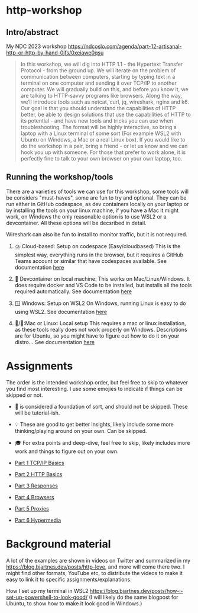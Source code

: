 # http-workshop
## Intro/abstract

My NDC 2023 workshop https://ndcoslo.com/agenda/part-12-artisanal-http-or-http-by-hand-0jfs/0xeiawe0qsu

> In this workshop, we will dig into HTTP 1.1 - the Hypertext Transfer Protocol - from the ground up. We will iterate on the problem of communication between computers, 
> starting by typing text in a terminal on one computer and sending it over TCP/IP to another computer. We will gradually build on this, and before you know it, we are 
> talking to HTTP-savvy programs like browsers. Along the way, we’ll introduce tools such as netcat, curl, jq, wireshark, nginx and k6. Our goal is that you should 
> understand the capabilities of HTTP better, be able to design solutions that use the capabilities of HTTP to its potential - and have new tools and tricks you can use 
> when troubleshooting. The format will be highly interactive, so bring a laptop with a Linux terminal of some sort (For example WSL2 with Ubuntu on Windows, a Mac or a 
> real Linux box). If you would like to do the workshop in a pair, bring a friend - or let us know and we can hook you up with someone. For those that prefer to work 
> alone, it is perfectly fine to talk to your own browser on your own laptop, too.

## Running the workshop/tools
There are a varieties of tools we can use for this workshop, some tools will be considers "must-haves", some are fun to try and optional.
They can be run either in GitHub codespace, as dev containers locally on your laptop or by installing the tools on your linux machine, if you have a Mac it might work, on Windows the only reasonable option is to use WSL2 or a devcontainer. All these options will be decsribed in detail.

Wireshark can also be fun to install to monitor traffic, but it is not required.

1. ⛈️ Cloud-based: Setup on codespace (Easy/cloudbased)
This is the simplest way, everything runs in the browser, but it requires a GitHub Teams account or similar that
have codespaces available.
See documentation [here](setup_descriptions/setup_codespace.md)

2. 🐋 Devcontainer on local machine: This works on Mac/Linux/Windows. It does require docker and VS Code to be installed, but installs all the tools required automatically.
See documentation [here](setup_descriptions/setup_devcontainer.md)

3. 🪟 Windows: Setup on WSL2
On Windows, running Linux is easy to do using WSL2.
See documentation [here](setup_descriptions/setup_wsl.md)

4. 🍎/🐧:Mac or Linux: Local setup
This requires a mac or linux installation, as these tools really does not work properly on Windows.
Descriptions are for Ubuntu, so you might have to figure out how to do it on your distro...
See documentation [here](setup_descriptions/setup_linuxmac.md)


# Assignments
The order is the intended workshop order, but feel free to skip to whatever you find most interesting. 
I use some emojies to indicate if things can be skipped or not.
- 🧱 is considered a foundation of sort, and should not be skipped. These will be tutorial-ish.
- 💡 These are good to get better insights, likely include some more thinking/playing around on your own. Can be skipped.
- 🎓 For extra points and deep-dive, feel free to skip, likely includes more work and things to figure out on your own.

- [Part 1 TCP/IP Basics](assignments/part_1_tcpip/tcp.md)
- [Part 2 HTTP Basics](assignments/part_2_being_a_server/http_server_basics.md)
- [Part 3 Responses](assignments/part_3_being_a_client/http_basics.md.md)
- [Part 4 Browsers](assignments/part_4_browsers/html.md)
- [Part 5 Proxies](assignments/part_5_proxies/proxies.md)
- [Part 6 Hypermedia](assignments/part_6_hypermedia/hypermedia.md)


# Background material

A lot of the examples are shown in videos on Twitter and summarized in my https://blog.bjartnes.dev/posts/http-love, and more will come there two. I might find other formats, YouTube etc, to distribute the videos to make it easy to link it to specific assignments/explanations.

How I set up my terminal in WSL2 https://blog.bjartnes.dev/posts/how-i-set-up-powershell-to-look-good/
(I will likely do the same blogpost for Ubuntu, to show how to make it look good in Windows.)